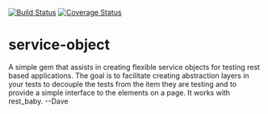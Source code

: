 [![Build Status](https://travis-ci.org/dmcnulla/service-object.svg?branch=master)](https://travis-ci.org/dmcnulla/service-object) [![Coverage Status](https://coveralls.io/repos/github/dmcnulla/service-object/badge.svg?branch=master)](https://coveralls.io/github/dmcnulla/service-object?branch=master)

# service-object
A simple gem that assists in creating flexible service objects for testing rest based applications. The goal is to facilitate creating abstraction layers in your tests to decouple the tests from the item they are testing and to provide a simple interface to the elements on a page. It works with rest_baby.
--Dave
